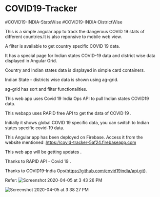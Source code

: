 # COVID19-Tracker
#COVID19-INDIA-StateWise
#COVID19-INDIA-DistrictWise

This is a simple angular app to track the dangerous COVID 19 stats of different countries.It is also reponsive to mobile web view.

A filter is available to get country specific COVID 19 data.

It has a special page for Indian states COVID-19 data and district wise data displayed in Angular Grid.

Country and Indian states data is displayed in simple card containers.

Indian State - districts wise data is shown using ag-grid.

ag-grid has sort and filter functionalities.

This web app uses Covid 19 India Ops API to pull Indian states COVID19 data. 

This webapp uses RAPID free API to get the data of COVID 19 .

Initially it shows global COVID 19 specific data, you can switch to Indian states specific covid-19 data.

This Angular app has been deployed on Firebase.
Access it from the website mentioned :https://covid-tracker-5af24.firebaseapp.com

This web app will be getting updates .

Thanks to RAPID API - Covid 19 .

Thanks to COVID19-India Ops(https://github.com/covid19india/api.git).

Refer:
![Screenshot 2020-04-05 at 3 43 26 PM](https://user-images.githubusercontent.com/28780687/78472225-cee08400-7754-11ea-837c-58da743e233c.png)

![Screenshot 2020-04-05 at 3 38 27 PM](https://user-images.githubusercontent.com/28780687/78472228-d6a02880-7754-11ea-9ff2-c3bc08330de2.png)

